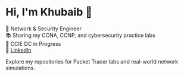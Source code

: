 # Hi, I'm Khubaib 👋

🚀 Network & Security Engineer  
📚 Sharing my CCNA, CCNP, and cybersecurity practice labs  
🎯 CCIE DC in Progress  
🔗 [LinkedIn](www.linkedin.com/in/khubaibjahangir)

Explore my repositories for Packet Tracer labs and real-world network simulations.
